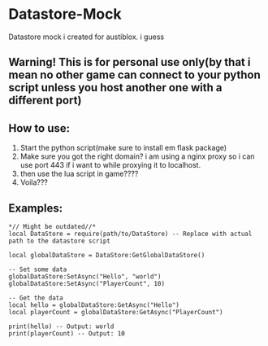 # Datastore-Mock
Datastore mock i created for austiblox. i guess
## Warning! This is for personal use only(by that i mean no other game can connect to your python script unless you host another one with a different port)

## How to use:
1. Start the python script(make sure to install em flask package)
2. Make sure you got the right domain? i am using a nginx proxy so i can use port 443 if i want to while proxying it to localhost.
3. then use the lua script in game????
4. Voila???

## Examples:
 ```
 *// Might be outdated//*
 local DataStore = require(path/to/DataStore) -- Replace with actual path to the datastore script

local globalDataStore = DataStore:GetGlobalDataStore()

-- Set some data
globalDataStore:SetAsync("Hello", "world")
globalDataStore:SetAsync("PlayerCount", 10)

-- Get the data
local hello = globalDataStore:GetAsync("Hello")
local playerCount = globalDataStore:GetAsync("PlayerCount")

print(hello) -- Output: world
print(playerCount) -- Output: 10
 ```
